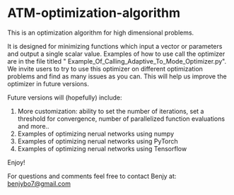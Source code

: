 # ATM-optimization-algorithm
This is an optimization algorithm for high dimensional problems.

It is designed for minimizing functions which input a vector or parameters and output a single scalar value.
Examples of how to use call the optimizer are in the file titled " Example_Of_Calling_Adaptive_To_Mode_Optimizer.py".
We invite users to try to use this optimizer on different optimization problems and find as many issues as you can. This will help us improve the optimizer in future versions.



Future versions will (hopefully) include:
1. More customization: ability to set the number of iterations, set a threshold for convergence, number of parallelized function evaluations and more..
2. Examples of optimizing nerual networks using numpy
2. Examples of optimizing nerual networks using PyTorch
3. Examples of optimizing nerual networks using Tensorflow


Enjoy!

For questions and comments feel free to contact Benjy at:
benjybo7@gmail.com
